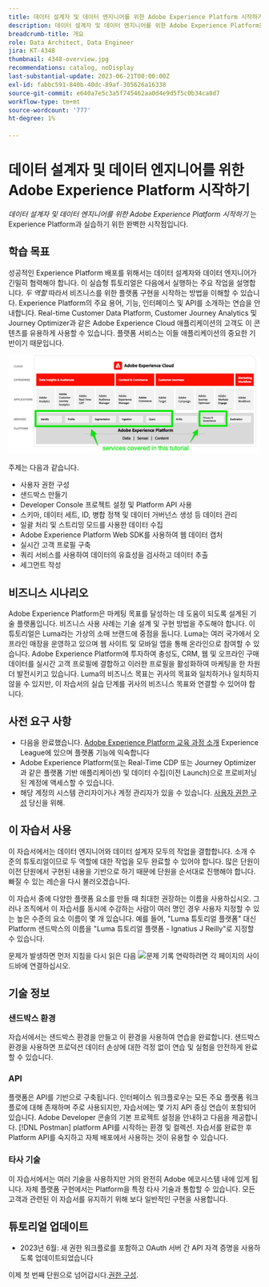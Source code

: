 ```yaml
---
title: 데이터 설계자 및 데이터 엔지니어를 위한 Adobe Experience Platform 시작하기
description: 데이터 설계자 및 데이터 엔지니어를 위한 Adobe Experience Platform을 시작합니다.
breadcrumb-title: 개요
role: Data Architect, Data Engineer
jira: KT-4348
thumbnail: 4348-overview.jpg
recommendations: catalog, noDisplay
last-substantial-update: 2023-06-21T00:00:00Z
exl-id: fabbc591-840b-40dc-89af-305626a16338
source-git-commit: e640a7e5c3a5f745462aa0d4e9d5f5c0b34ca8d7
workflow-type: tm+mt
source-wordcount: '777'
ht-degree: 1%

---
```


# 데이터 설계자 및 데이터 엔지니어를 위한 Adobe Experience Platform 시작하기

<!--5min-->

_데이터 설계자 및 데이터 엔지니어를 위한 Adobe Experience Platform 시작하기_ 는 Experience Platform과 실습하기 위한 완벽한 시작점입니다.


<!--How do we address ETL-->

## 학습 목표

성공적인 Experience Platform 배포를 위해서는 데이터 설계자와 데이터 엔지니어가 긴밀히 협력해야 합니다. 이 실습형 튜토리얼은 다음에서 실행하는 주요 작업을 설명합니다. _두 역할_ 따라서 비즈니스를 위한 플랫폼 구현을 시작하는 방법을 이해할 수 있습니다. Experience Platform의 주요 용어, 기능, 인터페이스 및 API를 소개하는 연습을 안내합니다. Real-time Customer Data Platform, Customer Journey Analytics 및 Journey Optimizer과 같은 Adobe Experience Cloud 애플리케이션의 고객도 이 콘텐츠를 유용하게 사용할 수 있습니다. 플랫폼 서비스는 이들 애플리케이션의 중요한 기반이기 때문입니다.

![이 자습서에서 다룬 플랫폼 서비스(ID, 프로필, 세분화, 수집, 쿼리 및 거버넌스)를 강조 표시하는 Adobe Experience Cloud marketeture](assets/marketecture.png)

주제는 다음과 같습니다.

* 사용자 권한 구성
* 샌드박스 만들기
* Developer Console 프로젝트 설정 및 Platform API 사용
* 스키마, 데이터 세트, ID, 병합 정책 및 데이터 거버넌스 생성 등 데이터 관리
* 일괄 처리 및 스트리밍 모드를 사용한 데이터 수집
* Adobe Experience Platform Web SDK를 사용하여 웹 데이터 캡처
* 실시간 고객 프로필 구축
* 쿼리 서비스를 사용하여 데이터의 유효성을 검사하고 데이터 추출
* 세그먼트 작성

## 비즈니스 시나리오

Adobe Experience Platform은 마케팅 목표를 달성하는 데 도움이 되도록 설계된 기술 플랫폼입니다. 비즈니스 사용 사례는 기술 설계 및 구현 방법을 주도해야 합니다. 이 튜토리얼은 Luma라는 가상의 소매 브랜드에 중점을 둡니다. Luma는 여러 국가에서 오프라인 매장을 운영하고 있으며 웹 사이트 및 모바일 앱을 통해 온라인으로 참여할 수 있습니다. Adobe Experience Platform에 투자하여 충성도, CRM, 웹 및 오프라인 구매 데이터를 실시간 고객 프로필에 결합하고 이러한 프로필을 활성화하여 마케팅을 한 차원 더 발전시키고 있습니다. Luma의 비즈니스 목표는 귀사의 목표와 일치하거나 일치하지 않을 수 있지만, 이 자습서의 실습 단계를 귀사의 비즈니스 목표와 연결할 수 있어야 합니다.

## 사전 요구 사항

* 다음을 완료했습니다. [Adobe Experience Platform 교육 과정 소개](https://experienceleague.adobe.com/?recommended=ExperiencePlatform-U-1-2020.1) Experience League에 있으며 플랫폼 기능에 익숙합니다
* Adobe Experience Platform(또는 Real-Time CDP 또는 Journey Optimizer과 같은 플랫폼 기반 애플리케이션) 및 데이터 수집(이전 Launch)으로 프로비저닝된 계정에 액세스할 수 있습니다.
* 해당 계정의 시스템 관리자이거나 계정 관리자가 있을 수 있습니다. [사용자 권한 구성](configure-permissions.md) 당신을 위해.

## 이 자습서 사용

이 자습서에서는 데이터 엔지니어와 데이터 설계자 모두의 작업을 결합합니다. 소개 수준의 튜토리얼이므로 두 역할에 대한 작업을 모두 완료할 수 있어야 합니다. 많은 단원이 이전 단원에서 구현된 내용을 기반으로 하기 때문에 단원을 순서대로 진행해야 합니다. 빠질 수 있는 레슨을 다시 불러오겠습니다.

이 자습서 중에 다양한 플랫폼 요소를 만들 때 최대한 권장하는 이름을 사용하십시오. 그러나 조직에서 이 자습서를 동시에 수강하는 사람이 여러 명인 경우 사용자 지정할 수 있는 높은 수준의 요소 이름이 몇 개 있습니다. 예를 들어, &quot;Luma 튜토리얼 플랫폼&quot; 대신 Platform 샌드박스의 이름을 &quot;Luma 튜토리얼 플랫폼 - Ignatius J Reilly&quot;로 지정할 수 있습니다.

문제가 발생하면 먼저 지침을 다시 읽은 다음 ![문제 기록](https://experienceleague.adobe.com/assets/img/feedback.svg) 연락하려면 각 페이지의 사이드바에 연결하십시오.

## 기술 정보

### 샌드박스 환경

자습서에서는 샌드박스 환경을 만들고 이 환경을 사용하여 연습을 완료합니다. 샌드박스 환경을 사용하면 프로덕션 데이터 손상에 대한 걱정 없이 연습 및 실험을 안전하게 완료할 수 있습니다.

### API

플랫폼은 API를 기반으로 구축됩니다. 인터페이스 워크플로우는 모든 주요 플랫폼 워크플로에 대해 존재하며 주로 사용되지만, 자습서에는 몇 가지 API 중심 연습이 포함되어 있습니다. Adobe Developer 콘솔의 기본 프로젝트 설정을 안내하고 다음을 제공합니다. [!DNL Postman] platform API를 시작하는 환경 및 컬렉션. 자습서를 완료한 후 Platform API를 숙지하고 자체 배포에서 사용하는 것이 유용할 수 있습니다.

### 타사 기술

이 자습서에서는 여러 기술을 사용하지만 거의 완전히 Adobe 에코시스템 내에 있게 됩니다. 자체 플랫폼 구현에서는 Platform을 특정 타사 기술과 통합할 수 있습니다. 모든 고객과 관련된 이 자습서를 유지하기 위해 보다 일반적인 구현을 사용합니다.

## 튜토리얼 업데이트

* 2023년 6월: 새 권한 워크플로를 포함하고 OAuth 서버 간 API 자격 증명을 사용하도록 업데이트되었습니다


이제 첫 번째 단원으로 넘어갑시다.[권한 구성](configure-permissions.md).
